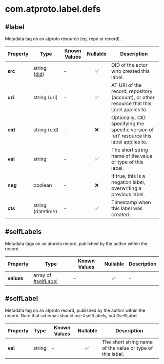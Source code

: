 # com.atproto.label.defs

## #label

Metadata tag on an atproto resource (eg, repo or record).

| Property | Type | Known Values | Nullable | Description |
| --- | --- | --- | :---: | --- |
| **src** | string ([did](https://atproto.com/specs/did)) | - | ✅ | DID of the actor who created this label. |
| **uri** | string (uri) | - | ✅ | AT URI of the record, repository (account), or other resource that this label applies to. |
| **cid** | string ([cid](https://atproto.com/specs/repository#cid-formats)) | - | ❌ | Optionally, CID specifying the specific version of 'uri' resource this label applies to. |
| **val** | string | - | ✅ | The short string name of the value or type of this label. |
| **neg** | boolean | - | ❌ | If true, this is a negation label, overwriting a previous label. |
| **cts** | string (datetime) | - | ✅ | Timestamp when this label was created. |

## #selfLabels

Metadata tags on an atproto record, published by the author within the record.

| Property | Type | Known Values | Nullable | Description |
| --- | --- | --- | :---: | --- |
| **values** | array of [#selfLabel](##selfLabel) | - | ✅ | - |

## #selfLabel

Metadata tag on an atproto record, published by the author within the record. Note that schemas should use #selfLabels, not #selfLabel.

| Property | Type | Known Values | Nullable | Description |
| --- | --- | --- | :---: | --- |
| **val** | string | - | ✅ | The short string name of the value or type of this label. |
